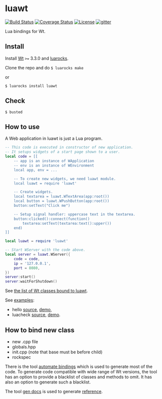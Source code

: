 # luawt

[![Build Status][build-status]][travis]
[![Coverage Status][coveralls-badge]][coveralls-page]
[![License][license]](LICENSE)
[![gitter][gitter-badge]][gitter-page]

Lua bindings for Wt.

## Install

Install [Wt][wt] `>=` 3.3.0 and [luarocks][luarocks].

Clone the repo and do
`$ luarocks make`

or

`$ luarocks install luawt`

## Check

`$ busted`

## How to use

A Web application in luawt is just a Lua program.

```lua
-- This code is executed in constructor of new application.
-- It setups widgets of a start page shown to a user.
local code = [[
    -- app is an instance of WApplication
    -- env is an instance of WEnvironment
    local app, env = ...

    -- To create new widgets, we need luawt module.
    local luawt = require 'luawt'

    -- Create widgets.
    local textarea = luawt.WTextArea(app:root())
    local button = luawt.WPushButton(app:root())
    button:setText("Click me")

    -- Setup signal handler: uppercase text in the textarea.
    button:clicked():connect(function()
        textarea:setText(textarea:text():upper())
    end)
]]

local luawt = require 'luawt'

-- Start WServer with the code above.
local server = luawt.WServer({
    code = code,
    ip = '127.0.0.1',
    port = 8080,
})
server:start()
server:waitForShutdown()
```

See [the list of Wt classes bound to luawt][reference].

See [examples][examples]:
 * hello [source][hello-source], [demo][hello-demo],
 * luacheck [source][luacheck-source], [demo][luacheck-demo].

## How to bind new class

 - new .cpp file
 - globals.hpp
 - init.cpp (note that base must be before child)
 - rockspec

There is the tool [automate bindings][automate_bindings] which is used
to generate most of the code. To generate code compatible with wide
range of Wt versions, the tool has an option to provide a blacklist
of classes and methods to omit. It has also an option to generate
such a blacklist.

The tool [gen docs][gen-docs] is used to generate
[reference][reference].

[license]: https://img.shields.io/badge/License-GPL2-brightgreen.png
[travis]: https://travis-ci.org/LuaAndC/luawt
[build-status]: https://travis-ci.org/LuaAndC/luawt.png?branch=master
[coveralls-page]: https://coveralls.io/r/LuaAndC/luawt
[coveralls-badge]: https://coveralls.io/repos/LuaAndC/luawt/badge.png
[gitter-page]: https://gitter.im/luawt/Lobby
[gitter-badge]: https://badges.gitter.im/USER/REPO.png
[examples]: https://github.com/LuaAndC/luawt/tree/master/examples
[reference]: https://github.com/LuaAndC/luawt/blob/master/docs/reference.md
[automate_bindings]: https://github.com/LuaAndC/luawt/blob/master/tools/automate_bindings.py
[gen-docs]: https://github.com/LuaAndC/luawt/blob/master/tools/gen-docs.lua
[wt]: https://www.webtoolkit.eu/
[luarocks]: https://luarocks.org/
[hello-source]: https://github.com/LuaAndC/luawt/tree/master/examples/hello
[hello-demo]: http://hello.locksat.tk/
[luacheck-source]: https://github.com/LuaAndC/luawt/tree/master/examples/luacheck
[luacheck-demo]: http://luawt.locksat.tk/
